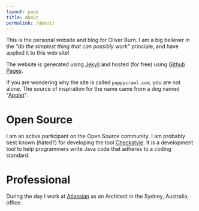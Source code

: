 ```yaml
---
layout: page
title: About
permalink: /about/
---
```


This is the personal website and blog for Oliver Burn. I am a big believer in the *"do the simplest thing that can possibly work"* principle, and have applied it to this web site!

The website is generated using [Jekyll](http://jekyllrb.com) and hosted (for free)
 using [Github Pages](https://pages.github.com/).
 
If you are wondering why the site is called `puppycrawl.com`, you are not alone. The source of inspiration for the name came from a dog named "[Applet](/images/applet.gif)".
 
# Open Source
I am an active participant on the Open Source community. I am probably best known (hated?) for developing the tool [Checkstyle](http://checkstyle.sourceforge.net). It is a  development tool to help programmers write Java code that adheres to a coding standard.

# Professional
During the day I work at [Atlassian](http://www.atlassian.com) as an Architect in the Sydney, Australia,  office.
